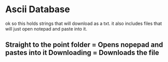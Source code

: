 # Ascii Database

ok so this holds strings that will download as a txt. it also includes files that will just open notepad and paste into it.


Straight to the point folder = Opens nopepad and pastes into it
Downloading = Downloads the file  
---
